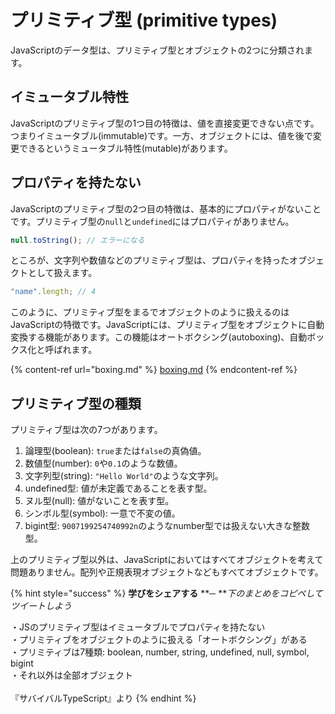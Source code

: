 # プリミティブ型 (primitive types)

JavaScriptのデータ型は、プリミティブ型とオブジェクトの2つに分類されます。

## イミュータブル特性

JavaScriptのプリミティブ型の1つ目の特徴は、値を直接変更できない点です。つまりイミュータブル(immutable)です。一方、オブジェクトには、値を後で変更できるというミュータブル特性(mutable)があります。

## プロパティを持たない

JavaScriptのプリミティブ型の2つ目の特徴は、基本的にプロパティがないことです。プリミティブ型の`null`と`undefined`にはプロパティがありません。

```javascript
null.toString(); // エラーになる
```

ところが、文字列や数値などのプリミティブ型は、プロパティを持ったオブジェクトとして扱えます。

```javascript
"name".length; // 4
```

このように、プリミティブ型をまるでオブジェクトのように扱えるのはJavaScriptの特徴です。JavaScriptには、プリミティブ型をオブジェクトに自動変換する機能があります。この機能はオートボクシング(autoboxing)、自動ボックス化と呼ばれます。

{% content-ref url="boxing.md" %}
[boxing.md](boxing.md)
{% endcontent-ref %}

## プリミティブ型の種類

プリミティブ型は次の7つがあります。

1. 論理型(boolean): `true`または`false`の真偽値。
2. 数値型(number): `0`や`0.1`のような数値。
3. 文字列型(string): `"Hello World"`のような文字列。
4. undefined型: 値が未定義であることを表す型。
5. ヌル型(null): 値がないことを表す型。
6. シンボル型(symbol): 一意で不変の値。
7. bigint型: `9007199254740992n`のようなnumber型では扱えない大きな整数型。

上のプリミティブ型以外は、JavaScriptにおいてはすべてオブジェクトを考えて問題ありません。配列や正規表現オブジェクトなどもすべてオブジェクトです。

{% hint style="success" %}
**学びをシェアする** **─ **_下のまとめをコピペしてツイートしよう_

・JSのプリミティブ型はイミュータブルでプロパティを持たない\
・プリミティブをオブジェクトのように扱える「オートボクシング」がある\
・プリミティブは7種類: boolean, number, string, undefined, null, symbol, bigint\
・それ以外は全部オブジェクト\
\
『サバイバルTypeScript』より
{% endhint %}
